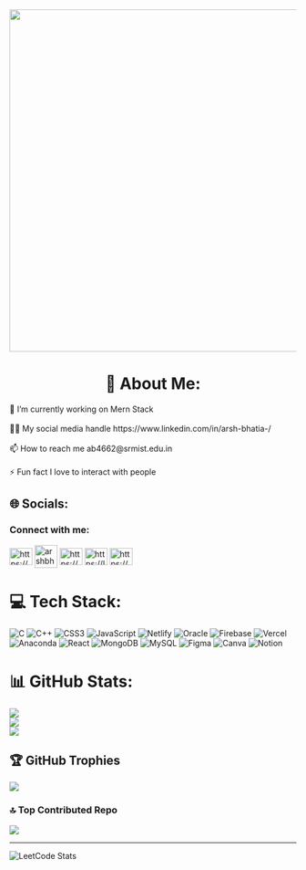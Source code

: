 <img src="https://media.giphy.com/media/qgQUggAC3Pfv687qPC/giphy.gif"  width="1200" height="600">
<h1 align="center">💫 About Me: </h1>
🔭 I’m currently working on Mern Stack<br><br>👨‍💻 My social media handle https://www.linkedin.com/in/arsh-bhatia-/<br><br>📫 How to reach me ab4662@srmist.edu.in<br><br>⚡ Fun fact I love to interact with people


## 🌐 Socials:
<h3 align="left">Connect with me:</h3>
<p align="left">
<a href="https://www.linkedin.com/in/arsh-bhatia-/" target="blank"><img align="center" src="https://raw.githubusercontent.com/rahuldkjain/github-profile-readme-generator/master/src/images/icons/Social/linked-in-alt.svg" alt="https://www.linkedin.com/in/arsh-bhatia-/" height="30" width="40" /></a>
<a href="https://www.instagram.com/arshbhatia08/" target="blank"><img align="center" src="https://raw.githubusercontent.com/rahuldkjain/github-profile-readme-generator/master/src/images/icons/Social/instagram.svg" alt="arshbhatia08 height="30" width="40" /></a>
<a href="https://www.hackerrank.com/ab4662?hr_r=1" target="blank"><img align="center" src="https://raw.githubusercontent.com/rahuldkjain/github-profile-readme-generator/master/src/images/icons/Social/hackerrank.svg" alt="https://www.hackerrank.com/ab4662?hr_r=1" height="30" width="40" /></a>
<a href="https://leetcode.com/arshbhatia1551/" target="blank"><img align="center" src="https://raw.githubusercontent.com/rahuldkjain/github-profile-readme-generator/master/src/images/icons/Social/leet-code.svg" alt="https://leetcode.com/arshbhatia1551/" height="30" width="40" /></a>
<a href="https://auth.geeksforgeeks.org/user/arshbhatia1551" target="blank"><img align="center" src="https://raw.githubusercontent.com/rahuldkjain/github-profile-readme-generator/master/src/images/icons/Social/geeks-for-geeks.svg" alt="https://auth.geeksforgeeks.org/user/arshbhatia1551" height="30" width="40" /></a>
</p>

# 💻 Tech Stack:
![C](https://img.shields.io/badge/c-%2300599C.svg?style=plastic&logo=c&logoColor=white) ![C++](https://img.shields.io/badge/c++-%2300599C.svg?style=plastic&logo=c%2B%2B&logoColor=white) ![CSS3](https://img.shields.io/badge/css3-%231572B6.svg?style=plastic&logo=css3&logoColor=white) ![JavaScript](https://img.shields.io/badge/javascript-%23323330.svg?style=plastic&logo=javascript&logoColor=%23F7DF1E) ![Netlify](https://img.shields.io/badge/netlify-%23000000.svg?style=plastic&logo=netlify&logoColor=#00C7B7) ![Oracle](https://img.shields.io/badge/Oracle-F80000?style=plastic&logo=oracle&logoColor=white) ![Firebase](https://img.shields.io/badge/firebase-%23039BE5.svg?style=plastic&logo=firebase) ![Vercel](https://img.shields.io/badge/vercel-%23000000.svg?style=plastic&logo=vercel&logoColor=white) ![Anaconda](https://img.shields.io/badge/Anaconda-%2344A833.svg?style=plastic&logo=anaconda&logoColor=white) ![React](https://img.shields.io/badge/react-%2320232a.svg?style=plastic&logo=react&logoColor=%2361DAFB) ![MongoDB](https://img.shields.io/badge/MongoDB-%234ea94b.svg?style=plastic&logo=mongodb&logoColor=white) ![MySQL](https://img.shields.io/badge/mysql-%2300f.svg?style=plastic&logo=mysql&logoColor=white) 	![Figma](https://img.shields.io/badge/figma-%23F24E1E.svg?style=plastic&logo=figma&logoColor=white) ![Canva](https://img.shields.io/badge/Canva-%2300C4CC.svg?style=plastic&logo=Canva&logoColor=white) ![Notion](https://img.shields.io/badge/Notion-%23000000.svg?style=plastic&logo=notion&logoColor=white)
# 📊 GitHub Stats:
![](https://github-readme-stats.vercel.app/api?username=arshbhatia8&theme=dark&hide_border=false&include_all_commits=false&count_private=false)<br/>
![](https://github-readme-streak-stats.herokuapp.com/?user=arshbhatia8&theme=dark&hide_border=false)<br/>
![](https://github-readme-stats.vercel.app/api/top-langs/?username=arshbhatia8&theme=dark&hide_border=false&include_all_commits=false&count_private=false&layout=compact)

## 🏆 GitHub Trophies
![](https://github-profile-trophy.vercel.app/?username=arshbhatia8&theme=radical&no-frame=false&no-bg=true&margin-w=4)

### 🔝 Top Contributed Repo
![](https://github-contributor-stats.vercel.app/api?username=arshbhatia8&limit=5&theme=discord&combine_all_yearly_contributions=true)

---
![LeetCode Stats](https://leetcode.card.workers.dev/arshbhatia1551?theme=dark&font=baloo&extension=null)

<!-- Proudly created with GPRM ( https://gprm.itsvg.in ) -->

